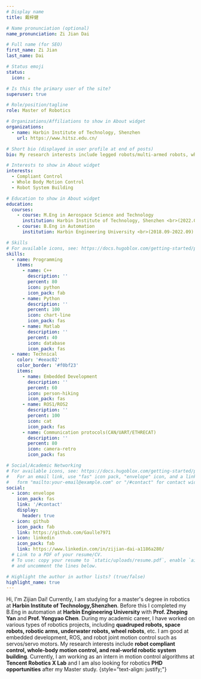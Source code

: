 ```yaml
---
# Display name
title: 戴梓健

# Name pronunciation (optional)
name_pronunciation: Zi Jian Dai

# Full name (for SEO)
first_name: Zi Jian
last_name: Dai

# Status emoji
status:
  icon: ☕️

# Is this the primary user of the site?
superuser: true

# Role/position/tagline
role: Master of Robotics

# Organizations/Affiliations to show in About widget
organizations:
  - name: Harbin Institute of Technology, Shenzhen
    url: https://www.hitsz.edu.cn/

# Short bio (displayed in user profile at end of posts)
bio: My research interests include legged robots/multi-armed robots, whole body compliance control, and real-world robotic system building.

# Interests to show in About widget
interests:
  - Compliant Control
  - Whole Body Motion Control
  - Robot System Building

# Education to show in About widget
education:
  courses:
    - course: M.Eng in Aerospace Science and Technology
      institution: Harbin Institute of Technology, Shenzhen <br>(2022.09-2025.01)
    - course: B.Eng in Automation
      institution: Harbin Engineering University <br>(2018.09-2022.09)

# Skills
# For available icons, see: https://docs.hugoblox.com/getting-started/page-builder/#icons
skills:
  - name: Programming
    items:
      - name: C++
        description: ''
        percent: 80
        icon: python
        icon_pack: fab
      - name: Python
        description: ''
        percent: 100
        icon: chart-line
        icon_pack: fas
      - name: Matlab
        description: ''
        percent: 40
        icon: database
        icon_pack: fas
  - name: Technical
    color: '#eeac02'
    color_border: '#f0bf23'
    items:
      - name: Embedded Development
        description: ''
        percent: 60
        icon: person-hiking
        icon_pack: fas
      - name: ROS1/ROS2
        description: ''
        percent: 100
        icon: cat
        icon_pack: fas
      - name: Communication protocols(CAN/UART/ETHRECAT)
        description: ''
        percent: 80
        icon: camera-retro
        icon_pack: fas

# Social/Academic Networking
# For available icons, see: https://docs.hugoblox.com/getting-started/page-builder/#icons
#   For an email link, use "fas" icon pack, "envelope" icon, and a link in the
#   form "mailto:your-email@example.com" or "/#contact" for contact widget.
social:
  - icon: envelope
    icon_pack: fas
    link: '/#contact'
    display:
      header: true
  - icon: github
    icon_pack: fab
    link: https://github.com/Gaulle7971
  - icon: linkedin
    icon_pack: fab
    link: https://www.linkedin.com/in/zijian-dai-a1186a280/
  # Link to a PDF of your resume/CV.
  # To use: copy your resume to `static/uploads/resume.pdf`, enable `ai` icons in `params.yaml`,
  # and uncomment the lines below.

# Highlight the author in author lists? (true/false)
highlight_name: true
---
```


Hi, I'm Zijian Dai! Currently, I am studying for a master's degree in robotics at **Harbin Institute of Technology,Shenzhen**. Before this I completed my B.Eng in automation at **Harbin Engineering University** with **Prof. Zheping Yan** and **Prof. Yongyao Chen**. During my academic career, I have worked on various types of robotics projects, including **quadruped robots, space robots, robotic arms, underwater robots, wheel robots**, etc. I am good at embedded development, ROS, and robot joint motion control such as servos/servo motors. My research interests include **robot compliant control, whole-body motion control, and real-world robotic system building**. Currently, I am working as an intern in motion control algorithms at **Tencent Robotics X Lab** and I am also looking for robotics **PHD opportunities** after my Master study.
{style="text-align: justify;"}
